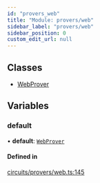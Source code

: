 ```yaml
---
id: "provers_web"
title: "Module: provers/web"
sidebar_label: "provers/web"
sidebar_position: 0
custom_edit_url: null
---
```


## Classes

- [WebProver](../classes/provers_web.WebProver.md)

## Variables

### default

• **default**: [`WebProver`](../classes/provers_web.WebProver.md)

#### Defined in

[circuits/provers/web.ts:145](https://github.com/Unirep/Unirep/blob/60105749/packages/circuits/provers/web.ts#L145)
